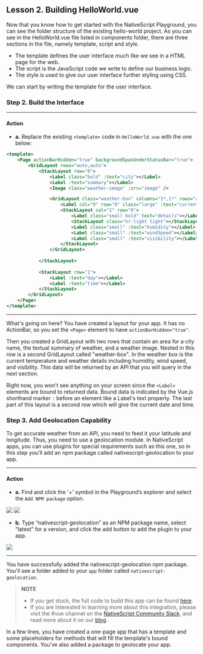 ## Lesson 2. Building HelloWorld.vue

Now that you know how to get started with the NativeScript Playground, you can see the folder structure of the existing hello-world project. As you can see in the HelloWorld.vue file listed in components folder, there are three sections in the file, namely template, script and style. 

* The template defines the user interface much like we see in a HTML page for the web. 
* The script is the JavaScript code we write to define our business logic.
* The style is used to give our user interface further styling using CSS.

We can start by writing the template for the user interface. 

### Step 2. Build the Interface

<hr data-action="start" />

#### Action

* **a.** Replace the existing `<template>` code in `HelloWorld.vue` with the one below:

``` XML
<template>
    <Page actionBarHidden="true" backgroundSpanUnderStatusBar="true">
        <GridLayout rows="auto,auto">
            <StackLayout row="0">
                <Label class="bold" :text="city"></Label>
                <Label :text="summary"></Label>
                <Image class="weather-image" :src="image" />

                <GridLayout class="weather-box" columns="1*,1*" rows="auto">
                    <Label col="0" row="0" class="large" :text="currentTemperature"></Label>
                    <StackLayout col="1" row="0">
                        <Label class="small bold" text="details"></Label>
                        <StackLayout class="hr-light tight"></StackLayout>
                        <Label class="small" :text="humidity"></Label>
                        <Label class="small" :text="windSpeed"></Label>
                        <Label class="small" :text="visibility"></Label>
                    </StackLayout>
                </GridLayout>
            
            </StackLayout>
            
            <StackLayout row="1">
                <Label :text="day"></Label>
                <Label :text="time"></Label>
            </StackLayout>
        </GridLayout>
    </Page>
</template>
```

<hr data-action="end" />

What's going on here? You have created a layout for your app. It has no ActionBar, so you set the `<Page>` element to have `actionBarHidden="true"`. 

Then you created a GridLayout with two rows that contain an area for a city name, the textual summary of weather, and a weather image. Nested in this row is a second GridLayout called "weather-box". In the weather box is the current temperature and weather details including humidity, wind speed, and visibility. This data will be returned by an API that you will query in the next section. 

Right now, you won't see anything on your screen since the `<Label>` elements are bound to returned data. Bound data is indicated by the Vue.js shorthand marker `:` before an element like a Label's text property. The last part of this layout is a second row which will give the current date and time.

### Step 3. Add Geolocation Capability

To get accurate weather from an API, you need to feed it your latitude and longitude. Thus, you need to use a geolocation module. In NativeScript apps, you can use plugins for special requirements such as this one, so in this step you’ll add an npm package called nativescript-geolocation to your app.

<hr data-action="start" />

#### Action

* **a.** Find and click the '+' symbol in the Playground’s explorer and select the `Add NPM package` option.

![](images/npm-resources-1.png)
![](images/npm-package-2.png)

* **b.** Type “nativescript-geolocation” as an NPM package name, select “latest” for a version, and click the add button to add the plugin to your app.

![](images/npm-package-3.png)

<hr data-action="end" />

You have successfully added the nativescript-geolocation npm package. You'll see a folder added to your `app` folder called `nativescript-geolocation`. 

 > **NOTE**
 > * If you get stuck, the full code to build this app can be found [here](https://play.nativescript.org/?template=play-vue&id=E6YWpD&v=6).
 > * If you are interested in learning more about this integration, please visit the #vue channel on the [NativeScript Community Slack](https://www.nativescript.org/slack-invitation-form), and read more about it on our [blog](https://www.nativescript.org/search?start=0&q=vue).

In a few lines, you have created a one-page app that has a template and some placeholders for methods that will fill the template's bound components. You've also added a package to geolocate your app.
